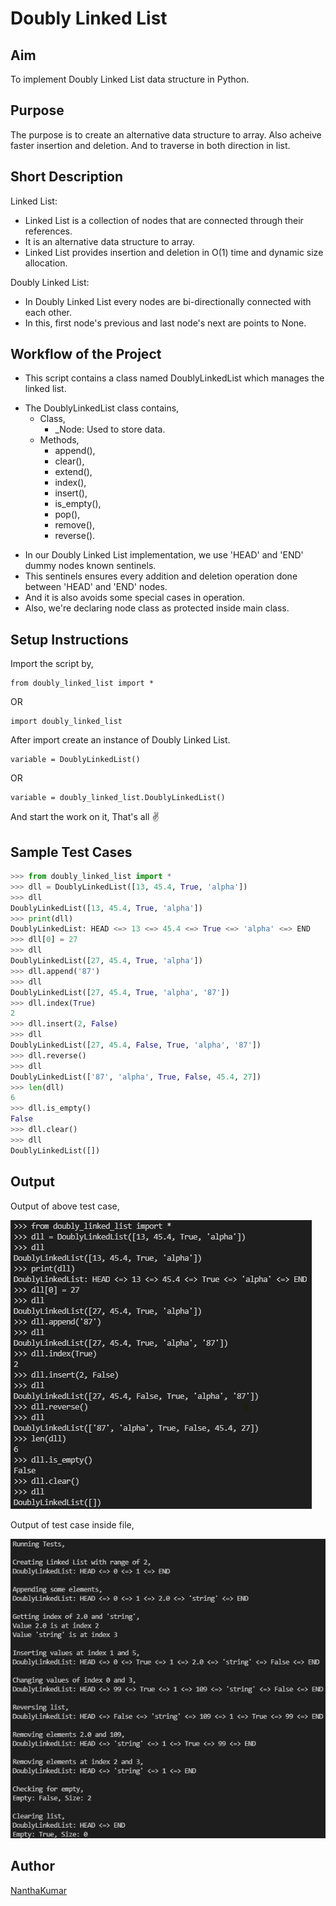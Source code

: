 # Doubly Linked List

## Aim

To implement Doubly Linked List data structure in Python.

## Purpose

The purpose is to create an alternative data structure to array.
Also acheive faster insertion and deletion. And to traverse in both
direction in list.

## Short Description

Linked List:

- Linked List is a collection of nodes that are connected through their references.
- It is an alternative data structure to array.
- Linked List provides insertion and deletion in O(1) time and dynamic size allocation.

Doubly Linked List:

- In Doubly Linked List every nodes are bi-directionally connected with each other.
- In this, first node's previous and last node's next are points to None.

## Workflow of the Project

- This script contains a class named DoublyLinkedList which manages the linked list.

* The DoublyLinkedList class contains,
  - Class,
    - \_Node: Used to store data.
  - Methods,
    - append(),
    - clear(),
    - extend(),
    - index(),
    - insert(),
    - is_empty(),
    - pop(),
    - remove(),
    - reverse().

- In our Doubly Linked List implementation, we use 'HEAD' and 'END' dummy nodes known sentinels.
- This sentinels ensures every addition and deletion operation done between 'HEAD' and 'END' nodes.
- And it is also avoids some special cases in operation.
- Also, we're declaring node class as protected inside main class.

## Setup Instructions

Import the script by,

```
from doubly_linked_list import *
```

OR

```
import doubly_linked_list
```

After import create an instance of Doubly Linked List.

```
variable = DoublyLinkedList()
```

OR

```
variable = doubly_linked_list.DoublyLinkedList()
```

And start the work on it, That's all ✌️

## Sample Test Cases

```python
>>> from doubly_linked_list import *
>>> dll = DoublyLinkedList([13, 45.4, True, 'alpha'])
>>> dll
DoublyLinkedList([13, 45.4, True, 'alpha'])
>>> print(dll)
DoublyLinkedList: HEAD <=> 13 <=> 45.4 <=> True <=> 'alpha' <=> END
>>> dll[0] = 27
>>> dll
DoublyLinkedList([27, 45.4, True, 'alpha'])
>>> dll.append('87')
>>> dll
DoublyLinkedList([27, 45.4, True, 'alpha', '87'])
>>> dll.index(True)
2
>>> dll.insert(2, False)
>>> dll
DoublyLinkedList([27, 45.4, False, True, 'alpha', '87'])
>>> dll.reverse()
>>> dll
DoublyLinkedList(['87', 'alpha', True, False, 45.4, 27])
>>> len(dll)
6
>>> dll.is_empty()
False
>>> dll.clear()
>>> dll
DoublyLinkedList([])
```

## Output

Output of above test case,

![Output_Screenshot_1](Images/screenshot_1.png)

Output of test case inside file,

![Output_Screenshot_2](Images/screenshot_2.png)

## Author

[NanthaKumar](https://github.com/nknantha)
